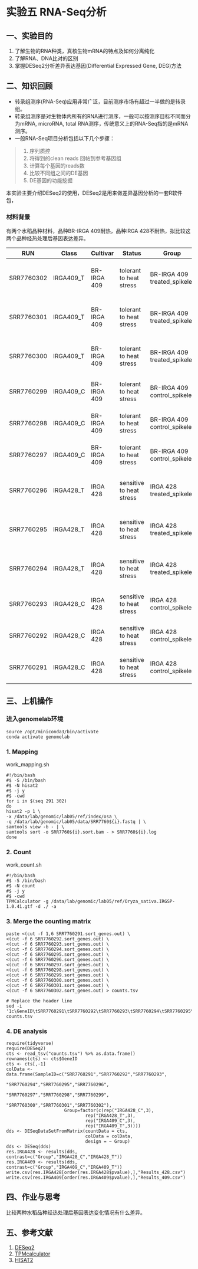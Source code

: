 # 实验五 RNA-Seq分析   
## 一、实验目的  
1. 了解生物的RNA种类，真核生物mRNA的特点及如何分离纯化
2. 了解RNA、DNA比对的区别
3. 掌握DESeq2分析差异表达基因(Differential Expressed Gene, DEG)方法

## 二、知识回顾  
* 转录组测序(RNA-Seq)应用非常广泛，目前测序市场有超过一半做的是转录组。  
* 转录组测序是对生物体内所有的RNA进行测序，一般可以按测序目标不同而分为mRNA, microRNA, total RNA测序，传统意义上的RNA-Seq指的是mRNA测序。
* 一般RNA-Seq项目分析包括以下几个步骤：

> 1. 序列质控
> 2. 将得到的clean reads 回帖到参考基因组
> 3. 计算每个基因的reads数
> 4. 比较不同组之间的DE基因
> 5. DE基因的功能挖掘
 
本实验主要介绍DESeq2的使用，DESeq2是用来做差异基因分析的一套R软件包，  


### 材料背景  
有两个水稻品种材料，品种BR-IRGA 409耐热，品种IRGA 428不耐热，拟比较这两个品种经热处理后基因表达差异。  

| RUN	| Class	| Cultivar |	Status |	Group	| Description |
| --- | --- | --- | --- | --- | --- |
| SRR7760302	| IRGA409_T	| BR-IRGA 409	| tolerant to heat stress	| BR-IRGA 409 treated_spikelet	| high temperature treatment (38C) for 7 hrs |
| SRR7760301	| IRGA409_T	| BR-IRGA 409	| tolerant to heat stress	| BR-IRGA 409 treated_spikelet	| high temperature treatment (38C) for 7 hrs |
| SRR7760300	| IRGA409_T	| BR-IRGA 409	| tolerant to heat stress	| BR-IRGA 409 treated_spikelet	| high temperature treatment (38C) for 7 hrs |
| SRR7760299	| IRGA409_C	| BR-IRGA 409	| tolerant to heat stress	| BR-IRGA 409 control_spikelet	| control condition (29C) for 7 hrs |
| SRR7760298	| IRGA409_C	| BR-IRGA 409	| tolerant to heat stress	| BR-IRGA 409 control_spikelet	| control condition (29C) for 7 hrs |
| SRR7760297	| IRGA409_C	| BR-IRGA 409	| tolerant to heat stress	| BR-IRGA 409 control_spikelet	| control condition (29C) for 7 hrs |
| SRR7760296	| IRGA428_T	| IRGA 428	| sensitive to heat stress	| IRGA 428 treated_spikelet	| high temperature treatment (38C) for 7 hrs |
| SRR7760295	| IRGA428_T	| IRGA 428	| sensitive to heat stress	| IRGA 428 treated_spikelet	| high temperature treatment (38C) for 7 hrs |
| SRR7760294	| IRGA428_T	| IRGA 428	| sensitive to heat stress	| IRGA 428 treated_spikelet	| high temperature treatment (38C) for 7 hrs |
| SRR7760293	| IRGA428_C	| IRGA 428	| sensitive to heat stress	| IRGA 428 control_spikelet	| control condition (29C) for 7 hrs |
| SRR7760292	| IRGA428_C	| IRGA 428	| sensitive to heat stress	| IRGA 428 control_spikelet	| control condition (29C) for 7 hrs |
| SRR7760291	| IRGA428_C	| IRGA 428	| sensitive to heat stress	| IRGA 428 control_spikelet	| control condition (29C) for 7 hrs |


## 三、上机操作  
### 进入genomelab环境
```
source /opt/miniconda3/bin/activate
conda activate genomelab
```

### 1. Mapping  
work_mapping.sh  
```
#!/bin/bash
#$ -S /bin/bash
#$ -N hisat2
#$ -j y
#$ -cwd
for i in $(seq 291 302)
do 
hisat2 -p 1 \
-x /data/lab/genomic/lab05/ref/index/osa \
-q /data/lab/genomic/lab05/data/SRR7760${i}.fastq | \
samtools view -b - | \
samtools sort -o SRR7760${i}.sort.bam - > SRR7760${i}.log
done
```

### 2. Count  
work_count.sh  
```
#!/bin/bash
#$ -S /bin/bash
#$ -N count
#$ -j y
#$ -cwd
TPMCalculator -g /data/lab/genomic/lab05/ref/Oryza_sativa.IRGSP-1.0.41.gtf -d ./ -a
```
### 3. Merge the counting matrix  
```
paste <(cut -f 1,6 SRR7760291.sort_genes.out) \
<(cut -f 6 SRR7760292.sort_genes.out) \
<(cut -f 6 SRR7760293.sort_genes.out) \
<(cut -f 6 SRR7760294.sort_genes.out) \
<(cut -f 6 SRR7760295.sort_genes.out) \
<(cut -f 6 SRR7760296.sort_genes.out) \
<(cut -f 6 SRR7760297.sort_genes.out) \
<(cut -f 6 SRR7760298.sort_genes.out) \
<(cut -f 6 SRR7760299.sort_genes.out) \
<(cut -f 6 SRR7760300.sort_genes.out) \
<(cut -f 6 SRR7760301.sort_genes.out) \
<(cut -f 6 SRR7760302.sort_genes.out) > counts.tsv

# Replace the header line
sed -i '1c\GeneID\tSRR7760291\tSRR7760292\tSRR7760293\tSRR7760294\tSRR7760295\tSRR7760296\tSRR7760297\tSRR7760298\tSRR7760299\tSRR7760300\tSRR7760301\tSRR7760302' counts.tsv 
```

### 4. DE analysis  

```
require(tidyverse)
require(DESeq2)
cts <- read_tsv("counts.tsv") %>% as.data.frame()
rownames(cts) <- cts$GeneID
cts <- cts[,-1]
colData <- data.frame(SampleID=c("SRR7760291","SRR7760292","SRR7760293",
                                 "SRR7760294","SRR7760295","SRR7760296",
                                 "SRR7760297","SRR7760298","SRR7760299",
                                 "SRR7760300","SRR7760301","SRR7760302"), 
                      Group=factor(c(rep("IRGA428_C",3),
                              rep("IRGA428_T",3),
                              rep("IRGA409_C",3),
                              rep("IRGA409_T",3))))
dds <- DESeqDataSetFromMatrix(countData = cts,
                              colData = colData,
                              design = ~ Group)
dds <- DESeq(dds)
res.IRGA428 <- results(dds, contrast=c("Group","IRGA428_C","IRGA428_T"))
res.IRGA409 <- results(dds, contrast=c("Group","IRGA409_C","IRGA409_T"))
write.csv(res.IRGA428[order(res.IRGA428$pvalue),],"Results_428.csv")
write.csv(res.IRGA409[order(res.IRGA409$pvalue),],"Results_409.csv")
```

## 四、作业与思考  
比较两种水稻品种经热处理后基因表达变化情况有什么差异。  

## 五、参考文献  
1. [DESeq2](https://bioconductor.org/packages/release/bioc/vignettes/DESeq2/inst/doc/DESeq2.html) 
2. [TPMcalculator](https://github.com/ncbi/TPMCalculator)  
3. [HISAT2](http://daehwankimlab.github.io/hisat2/manual/)
